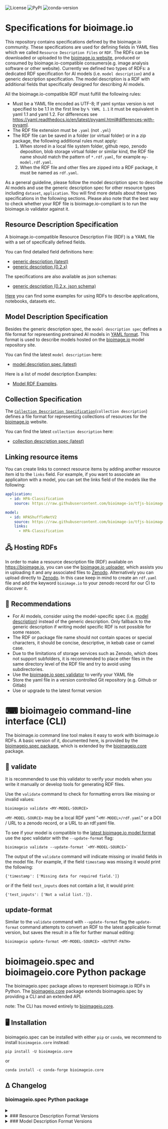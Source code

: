 ![License](https://img.shields.io/github/license/bioimage-io/spec-bioimage-io.svg)
![PyPI](https://img.shields.io/pypi/v/bioimageio-spec.svg?style=popout)
![conda-version](https://anaconda.org/conda-forge/bioimageio.spec/badges/version.svg)

# Specifications for bioimage.io

This repository contains specifications defined by the bioimage.io community. These specifications are used for defining fields in YAML files which we called `Resource Description Files` or `RDF`. The RDFs can be downloaded or uploaded to the [bioimage.io website](https://bioimage.io), produced or consumed by bioimage.io-compatible consumers(e.g. image analysis software or other website). Currently we defined two types of RDFs: a dedicated RDF specification for AI models (i.e. `model description`) and a generic description specification. The model description is a RDF with additional fields that specifically designed for describing AI models.

All the bioimage.io-compatible RDF must fulfill the following rules:

* Must be a YAML file encoded as UTF-8; If yaml syntax version is not specified to be 1.1 in the first line by `% YAML 1.1` it must be equivalent in yaml 1.1 and yaml 1.2. For differences see <https://yaml.readthedocs.io/en/latest/pyyaml.html#differences-with-pyyaml>.
* The RDF file extension must be `.yaml` (not `.yml`)
* The RDF file can be saved in a folder (or virtual folder) or in a zip package, the following additional rules must apply:
   1. When stored in a local file system folder, github repo, zenodo deposition, blob storage virtual folder or similar kind, the RDF file name should match the pattern of `*.rdf.yaml`, for example `my-model.rdf.yaml`.
   2. When the RDF file and other files are zipped into a RDF package, it must be named as `rdf.yaml`.

As a general guideline, please follow the model description spec to describe AI models and use the generic description spec for other resource types including `dataset`, `application`. You will find more details about these two specifications in the following sections. Please also note that the best way to check whether your RDF file is bioimage.io-compliant is to run the bioimage.io validator against it.

## Resource Description Specification

A bioimage.io-compatible Resource Description File (RDF) is a YAML file with a set of specifically defined fields.

You can find detailed field definitions here:

* [generic description (latest)](https://github.com/bioimage-io/spec-bioimage-io/blob/gh-pages/generic_spec_latest.md)
* [generic description (0.2.x)](https://github.com/bioimage-io/spec-bioimage-io/blob/gh-pages/generic_spec_0_2.md)

The specifications are also available as json schemas:

* [generic description (0.2.x, json schema)](https://github.com/bioimage-io/spec-bioimage-io/blob/gh-pages/generic_spec_0_2.json)

[Here](https://github.com/bioimage-io/spec-bioimage-io/blob/main/example_specs/rdf-examples.md) you can find some examples for using RDFs to describe applications, notebooks, datasets etc.

## Model Description Specification

Besides the generic description spec, the `model description spec` defines a file format for representing pretrained AI models in [YAML format](https://en.wikipedia.org/wiki/YAML). This format is used to describe models hosted on the [bioimage.io](https://bioimage.io) model repository site.

You can find the latest `model description` here:

* [model description spec (latest)](https://github.com/bioimage-io/spec-bioimage-io/blob/gh-pages/model_spec_latest.md)

Here is a list of model description Examples:

* [Model RDF Examples](https://github.com/bioimage-io/spec-bioimage-io/tree/main/example_specs/models).

## Collection Specification

The [`Collection Description Specification`](https://github.com/bioimage-io/spec-bioimage-io/blob/gh-pages/collection_spec_latest.md)(`collection description`) defines a file format for representing collections of resources for the [bioimage.io](https://bioimage.io) website.

You can find the latest `collection description` here:

* [collection description spec (latest)](https://github.com/bioimage-io/spec-bioimage-io/blob/gh-pages/collection_spec_latest.md)

## Linking resource items

You can create links to connect resource items by adding another resource item id to the `links` field. For example, if you want to associate an applicaiton with a model, you can set the links field of the models like the following:

```yaml
application:
  - id: HPA-Classification
    source: https://raw.githubusercontent.com/bioimage-io/tfjs-bioimage-io/master/apps/HPA-Classification.imjoy.html

model:
  - id: HPAShuffleNetV2
    source: https://raw.githubusercontent.com/bioimage-io/tfjs-bioimage-io/master/models/HPAShuffleNetV2/HPAShuffleNetV2.model.yaml
    links:
      - HPA-Classification
```

## 🖧 Hosting RDFs

In order to make a resource description file (RDF) available on <https://bioimage.io>, you can use the [bioimage.io uploader](https://bioimage.io/#/upload/), which assists you in uploading it and any associated files to [Zenodo](https://zenodo.org/).
Alternatively you can upload directly to [Zenodo](https://zenodo.org/). In this case keep in mind to create an `rdf.yaml` file and add the keyword `bioimage.io` to your zenodo record for our CI to discover it.

## 💁 Recommendations

* For AI models, consider using the model-specific spec (i.e. [model description](https://github.com/bioimage-io/spec-bioimage-io/blob/gh-pages/model_spec_latest.md)) instead of the generic description. Only fallback to the generic description if writing model specific RDF is not possible for some reason.
* The RDF or package file name should not contain spaces or special characters, it should be concise, descriptive, in kebab case or camel case.
* Due to the limitations of storage services such as Zenodo, which does not support subfolders, it is recommended to place other files in the same directory level of the RDF file and try to avoid using subdirectories.
* Use the [bioimage.io spec validator](#bioimageio-spec-validator) to verify your YAML file
* Store the yaml file in a version controlled Git repository (e.g. Github or Gitlab)
* Use or upgrade to the latest format version

# ⌨ bioimageio command-line interface (CLI)

The bioimage.io command line tool makes it easy to work with bioimage.io RDFs.
A basic version of it, documented here, is provided by the [bioimageio.spec package](bioimageio-python-package), which is extended by the [bioimageio.core](https://github.com/bioimage-io/core-bioimage-io-python) package.

## 🧪 validate

It is recommended to use this validator to verify your models when you write it manually or develop tools for generating RDF files.

Use the `validate` command to check for formatting errors like missing or invalid values:

```
bioimageio validate <MY-MODEL-SOURCE>
```

`<MY-MODEL-SOURCE>` may be a local RDF yaml "`<MY-MODEL>/rdf.yaml`" or a DOI / URL to a zenodo record, or a URL to an rdf.yaml file.

To see if your model is compatible to the [latest bioimage.io model format](https://github.com/bioimage-io/spec-bioimage-io/blob/gh-pages/model_spec_latest.md) use the spec validator with the `--update-format` flag:

```
bioimageio validate --update-format `<MY-MODEL-SOURCE>`
```

The output of the `validate` command will indicate missing or invalid fields in the model file. For example, if the field `timestamp` was missing it would print the following:

```
{'timestamp': ['Missing data for required field.']}
```

or if the field `test_inputs` does not contain a list, it would print:

```
{'test_inputs': ['Not a valid list.']}.
```

## update-format

Similar to the `validate` command with `--update-format` flag the `update-format` command attempts to convert an RDF
to the latest applicable format version, but saves the result in a file for further manual editing:

```
bioimageio update-format <MY-MODEL-SOURCE> <OUTPUT-PATH>
```

# bioimageio.spec and bioimageio.core Python package

The bioimageio.spec package allows to represent bioimage.io RDFs in Python.
The [bioimageio.core](https://github.com/bioimage-io/core-bioimage-io-python) package extends bioimageio.spec by providing a CLI and an extended API.

note: The CLI has moved entirely to [bioimageio.core](https://github.com/bioimage-io/core-bioimage-io-python).

## 🖥 Installation

bioimageio.spec can be installed with either `pip` or `conda`, we recommend to install `bioimageio.core` instead:

```console
pip install -U bioimageio.core
```

or

```console
conda install -c conda-forge bioimageio.core
```

## Δ Changelog

### bioimageio.spec Python package

<details>
<summary></summary>
#### bioimageio.spec 0.5.0
- various API changes
- switch from Marshmallow to Pydantic

#### bioimageio.spec 0.4.9

* small bugixes

* better type hints
* improved tests

#### bioimageio.spec 0.4.8post1

* add `axes` and `eps` to `scale_mean_var`

#### bioimageio.spec 0.4.7post1

* add simple forward compatibility by treating future format versions as latest known (for the respective resource type)

#### bioimageio.spec 0.4.6post3

* Make CLI output more readable

* find redirected URLs when checking for URL availability

#### bioimageio.spec 0.4.6post2

* Improve error message for non-existing RDF file path given as string

* Improve documentation for model description's `documentation` field

#### bioimageio.spec 0.4.6post1

* fix enrich_partial_rdf_with_imjoy_plugin (see <https://github.com/bioimage-io/spec-bioimage-io/pull/452>)

#### bioimageio.spec 0.4.5post16

* fix rdf_update of entries in `resolve_collection_entries()`

#### bioimageio.spec 0.4.5post15

* pass root to `enrich_partial_rdf` arg of `resolve_collection_entries()`

#### bioimageio.spec 0.4.5post14

* keep `ResourceDescrption.root_path` as URI for remote resources. This fixes the collection description as the collection entries are resolved after the collection description has been loaded.

#### bioimageio.spec 0.4.5post13

* new bioimageio.spec.partner module adding validate-partner-collection command if optional 'lxml' dependency is available

#### bioimageio.spec 0.4.5post12

* new env var `BIOIMAGEIO_CACHE_WARNINGS_LIMIT` (default: 3) to avoid spam from cache hit warnings

* more robust conversion of ImportableSourceFile for absolute paths to relative paths (don't fail on non-path source file)

#### bioimageio.spec 0.4.5post11

* resolve symlinks when transforming absolute to relative paths during serialization; see [#438](https://github.com/bioimage-io/spec-bioimage-io/pull/438)

#### bioimageio.spec 0.4.5post10

* fix loading of collection description with id (id used to be ignored)

#### bioimageio.spec 0.4.5post9

* support loading bioimageio resources by their animal nickname (currently only models have nicknames).

#### bioimageio.spec 0.4.5post8

* any field previously expecting a local relative path is now also accepting an absolute path

* load_raw_resource_description returns a raw resource description which has no relative paths (any relative paths are converted to absolute paths).

#### bioimageio.spec 0.4.4post7

* add command `commands.update_rdf()`/`update-rdf`(cli)

#### bioimageio.spec 0.4.4post2

* fix unresolved ImportableSourceFile

#### bioimageio.spec 0.4.4post1

* fix collection description conversion for type field

#### bioimageio.spec 0.4.3post1

* fix to shape validation for model description 0.4: output shape now needs to be bigger than halo

* moved objects from bioimageio.spec.shared.utils to bioimageio.spec.shared\[.node_transformer\]
* additional keys to validation summary: bioimageio_spec_version, status

#### bioimageio.spec 0.4.2post4

* fixes to generic description:
  * ignore value of field `root_path` if present in yaml. This field is used internally and always present in RDF nodes.

#### bioimageio.spec 0.4.1.post5

* fixes to collection description:
  * RDFs specified directly in collection description are validated correctly even if their source field does not point to an RDF.
  * nesting of collection description allowed

#### bioimageio.spec 0.4.1.post4

* fixed missing field `icon` in generic description's raw node

* fixes to collection description:
  * RDFs specified directly in collection description are validated correctly
  * no nesting of collection description allowed for now
  * `links` is no longer an explicit collection entry field ("moved" to unknown)

#### bioimageio.spec 0.4.1.post0

* new model spec 0.3.5 and 0.4.1

#### bioimageio.spec 0.4.0.post3

* `load_raw_resource_description` no longer accepts `update_to_current_format` kwarg (use `update_to_format` instead)

#### bioimageio.spec 0.4.0.post2

* `load_raw_resource_description` accepts `update_to_format` kwarg

</details>

<details>
<summary>### Resource Description Format Versions</summary>
#### application 0.3.0 / collection 0.3.0 / dataset 0.3.0 / generic 0.3.0 / notebook 0.3.0
todo: format version updates

#### model 0.5.0

* all generic 0.3.0 changes +
* Breaking canges that are fully auto-convertible
  * rename `weights.pytorch_state_dict.architecture.source_file` to `...architecture.file`
  * rename `inputs[i].name` to `inputs[i].id`
  * rename `outputs[i].name` to `outputs[i].id`
  * rename `inputs[i].preprocessing.name` to `inputs[i].preprocessing.id`
  * rename `outputs[i].postprocessing.name` to `outputs[i].postprocessing.id`

#### model 0.4.9

* Non-breaking changes
  * make pre-/postprocessing kwargs `mode` and `axes` always optional for model description 0.3 and 0.4

#### model 0.4.8

* Non-breaking changes
  * `cite` field is now optional

#### generic 0.2.2 and model 0.4.7

* Breaking changes that are fully auto-convertible
  * name field may not include '/' or '\' (conversion removes these)

#### model 0.4.6

* Non-breaking changes
  * Implicit output shape can be expanded by inserting `null` into `shape:scale` and indicating length of new dimension D in the `offset` field. Keep in mind that `D=2*'offset'`.

#### model 0.4.5

* Breaking changes that are fully auto-convertible
  * `parent` field changed to hold a string that is a bioimage.io ID, a URL or a local relative path (and not subfields `uri` and `sha256`)

#### model 0.4.4

* Non-breaking changes
  * new optional field `training_data`

#### dataset 0.2.2

* Non-breaking changes
  * explicitly define and document dataset description (for now, clone of generic description with type="dataset")

#### model 0.4.3

* Non-breaking changes
  * add optional field `download_url`
  * add optional field `dependencies` to all weight formats (not only pytorch_state_dict)
  * add optional `pytorch_version` to the pytorch_state_dict and torchscript weight formats

#### model 0.4.2

* Bug fixes:
  * in a `pytorch_state_dict` weight entry `architecture` is no longer optional.

#### collection 0.2.2

* Non-breaking changes
  * make `authors`, `cite`, `documentation` and `tags` optional

* Breaking changes that are fully auto-convertible
  * Simplifies collection description 0.2.1 by merging resource type fields together to a `collection` field,
    holindg a list of all resources in the specified collection.

#### generic 0.2.2 / model 0.3.6 / model 0.4.2

* Non-breaking changes
  * `rdf_source` new optional field
  * `id` new optional field

#### collection 0.2.1

* First official release, extends generic description with fields `application`, `model`, `dataset`, `notebook` and (nested)
  `collection`, which hold lists linking to respective resources.

#### generic 0.2.1

* Non-breaking changes
  * add optional `email` and `github_user` fields to entries in `authors`
  * add optional `maintainers` field (entries like in `authors` but  `github_user` is required (and `name` is not))

#### model 0.4.1

* Breaking changes that are fully auto-convertible
  * moved field `dependencies` to `weights:pytorch_state_dict:dependencies`

* Non-breaking changes
  * `documentation` field accepts URLs as well

#### model 0.3.5

* Non-breaking changes
  * `documentation` field accepts URLs as well

#### model 0.4.0

* Breaking changes
  * model inputs and outputs may not use duplicated names.
  * model field `sha256` is required if `pytorch_state_dict` weights are defined.
    and is now moved to the `pytroch_state_dict` entry as `architecture_sha256`.

* Breaking changes that are fully auto-convertible
  * model fields language and framework are removed.
  * model field `source` is renamed `architecture` and is moved together with `kwargs` to the `pytorch_state_dict`
    weights entry (if it exists, otherwise they are removed).
  * the weight format `pytorch_script` was renamed to `torchscript`.
* Other changes
  * model inputs (like outputs) may be defined by `scale`ing and `offset`ing a `reference_tensor`
  * a `maintainers` field was added to the model description.
  * the entries in the `authors` field may now additionally contain `email` or `github_user`.
  * the summary returned by the `validate` command now also contains a list of warnings.
  * an `update_format` command was added to aid with updating older RDFs by applying auto-conversion.

#### model 0.3.4

* Non-breaking changes
  * Add optional parameter `eps` to `scale_range` postprocessing.

#### model 0.3.3

* Breaking changes that are fully auto-convertible
  * `reference_input` for implicit output tensor shape was renamed to `reference_tensor`

#### model 0.3.2

* Breaking changes
  * The RDF file name in a package should be `rdf.yaml` for all the RDF (not `model.yaml`);
  * Change `authors` and `packaged_by` fields from List[str] to List[Author] with Author consisting of a dictionary `{name: '<Full name>', affiliation: '<Affiliation>', orcid: 'optional orcid id'}`;
  * Add a mandatory `type` field to comply with the generic description. Only valid value is 'model' for model description;
  * Only allow `license` identifier from the [SPDX license list](https://spdx.org/licenses/);

* Other changes
  * Add optional `version` field (default 0.1.0) to keep track of model changes;
  * Allow the values in the `attachments` list to be any values besides URI;

</details>

<details>
<summary>### Model Description Format Versions</summary>
#### model 0.4.9
- Non-breaking changes
  - make pre-/postprocessing kwargs `mode` and `axes` always optional for model description 0.3 and 0.4

#### model 0.4.8

* Non-breaking changes
  * `cite` field is now optional

#### RDF 0.2.2 and model 0.4.7

* Breaking changes that are fully auto-convertible
  * name field may not include '/' or '\' (conversion removes these)

#### model 0.4.6

* Non-breaking changes
  * Implicit output shape can be expanded by inserting `null` into `shape:scale` and indicating length of new dimension D in the `offset` field. Keep in mind that `D=2*'offset'`.

#### model 0.4.5

* Breaking changes that are fully auto-convertible
  * `parent` field changed to hold a string that is a bioimage.io ID, a URL or a local relative path (and not subfields `uri` and `sha256`)

#### model 0.4.4

* Non-breaking changes
  * new optional field `training_data`

#### dataset 0.2.2

* Non-breaking changes
  * explicitly define and document dataset description (for now, clone of generic description with type="dataset")

#### model 0.4.3

* Non-breaking changes
  * add optional field `download_url`
  * add optional field `dependencies` to all weight formats (not only pytorch_state_dict)
  * add optional `pytorch_version` to the pytorch_state_dict and torchscript weight formats

#### model 0.4.2

* Bug fixes:
  * in a `pytorch_state_dict` weight entry `architecture` is no longer optional.

#### collection 0.2.2

* Non-breaking changes
  * make `authors`, `cite`, `documentation` and `tags` optional

* Breaking changes that are fully auto-convertible
  * Simplifies collection description 0.2.1 by merging resource type fields together to a `collection` field,
    holindg a list of all resources in the specified collection.

#### generic 0.2.2 / model 0.3.6 / model 0.4.2

* Non-breaking changes
  * `rdf_source` new optional field
  * `id` new optional field

#### collection 0.2.1

* First official release, extends generic description with fields `application`, `model`, `dataset`, `notebook` and (nested)
  `collection`, which hold lists linking to respective resources.

#### generic 0.2.1

* Non-breaking changes
  * add optional `email` and `github_user` fields to entries in `authors`
  * add optional `maintainers` field (entries like in `authors` but  `github_user` is required (and `name` is not))

</details>

